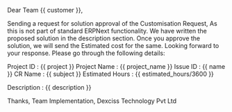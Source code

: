 Dear Team {{ customer }},

Sending a request for solution approval of the Customisation Request, As this is not part of standard ERPNext functionality. We have written the proposed solution in the description section. Once you approve the solution, we will send the Estimated cost for the same. Looking forward to your response.
Please go through the following details:

Project ID : {{ project }}
Project Name : {{ project_name }}
Issue ID : {{ name }}
CR Name : {{ subject }}
Estimated Hours : {{ estimated_hours/3600 }}

Description : 
{{ description }}

Thanks,
Team Implementation,
Dexciss Technology Pvt Ltd